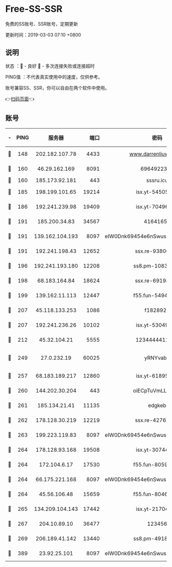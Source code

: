 # Free-SS-SSR

免费的SS账号、SSR账号，定期更新

更新时间：2019-03-03 07:10 +0800

## 说明

状态     ：🙂 - 良好 🙁 - 多次连接失败或连接超时

PING值   ：不代表真实使用中的速度，仅供参考。

账号兼容SS、SSR，你可以自由在两个软件中使用。

👉[扫码页面](https://liesauer.github.io/free-ss-ssr.github.io/)👈

## 账号

|-|PING|服务器|端口|密码|加密方式|区域|
|:----:|:----:|:-----:|-----:|:----:|:----:|:----:|
|🙂|148|202.182.107.78|4433|www.darrenliuwei.com|aes-256-cfb|JP|
|🙂|160|46.29.162.169|8091|6964922356|aes-256-cfb|RU|
|🙂|160|185.173.92.181|443|sssru.icu|rc4-md5|RU|
|🙂|185|198.199.101.65|19214|isx.yt-54505291|aes-256-cfb|US|
|🙂|186|192.241.239.98|19409|isx.yt-70496605|aes-256-cfb|US|
|🙂|191|185.200.34.83|34567|41641651|aes-256-cfb|US|
|🙂|191|139.162.104.193|8097|eIW0Dnk69454e6nSwuspv9DmS201tQ0D|aes-256-cfb|JP|
|🙂|191|192.241.198.43|12652|ssx.re-93806921|aes-256-cfb|US|
|🙂|196|192.241.193.180|12208|ss8.pm-10835371|aes-256-cfb|US|
|🙂|198|68.183.164.84|18624|ssx.re-69198876|aes-256-cfb|US|
|🙂|199|139.162.11.113|12447|f55.fun-54942636|aes-256-cfb|SG|
|🙂|207|45.118.133.253|1086|f1828920|aes-256-cfb|SG|
|🙂|207|192.241.236.26|10102|isx.yt-53049837|aes-256-cfb|US|
|🙂|212|45.32.104.21|5555|1234444411111|aes-256-cfb|SG|
|🙂|249|27.0.232.19|60025|yRNYvabB|xchacha20-ietf-poly1305|HK|
|🙂|257|68.183.189.217|12860|isx.yt-61895505|aes-256-cfb|SG|
|🙂|260|144.202.30.204|443|oiECpTuVmLLxk4Ts|aes-256-cfb|US|
|🙂|261|185.134.21.41|11135|edgkeb|aes-256-cfb|GB|
|🙂|262|178.128.30.219|12219|ssx.re-42762203|aes-256-cfb|SG|
|🙂|263|199.223.119.83|8097|eIW0Dnk69454e6nSwuspv9DmS201tQ0D|aes-256-cfb|US|
|🙂|264|178.128.93.168|19508|isx.yt-30744692|aes-256-cfb|SG|
|🙂|264|172.104.6.17|17530|f55.fun-80599240|aes-256-cfb|US|
|🙂|264|66.175.221.168|8097|eIW0Dnk69454e6nSwuspv9DmS201tQ0D|aes-256-cfb|US|
|🙂|264|45.56.106.48|15659|f55.fun-80465528|aes-256-cfb|US|
|🙂|265|134.209.104.143|17442|isx.yt-21704008|aes-256-cfb|SG|
|🙂|267|204.10.89.10|36477|123456|aes-256-cfb|US|
|🙂|269|206.189.41.142|13440|ss8.pm-49181075|aes-256-cfb|SG|
|🙂|389|23.92.25.101|8097|eIW0Dnk69454e6nSwuspv9DmS201tQ0D|aes-256-cfb|US|
